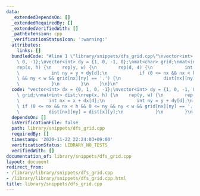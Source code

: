 ```yaml
---
data:
  _extendedDependsOn: []
  _extendedRequiredBy: []
  _extendedVerifiedWith: []
  _pathExtension: cpp
  _verificationStatusIcon: ':warning:'
  attributes:
    links: []
  bundledCode: "#line 1 \"library/snippets/dfs_grid.cpp\"\nvector<int> dx = {0, 1,\
    \ 0, -1};\nvector<int> dy = {1, 0, -1, 0};\nmat<char> grid;\nmat<int> dist;\n\
    rep(x, h) {\n    rep(y, w) {\n        rep(d, 4) {\n            int nx = x + dx[d];\n\
    \            int ny = y + dy[d];\n            if (0 <= nx && nx < h && 0 <= ny\
    \ && ny < w && grid[nx][ny] == '.') {\n                dist[nx][ny] = dist[x][y];\n\
    \            }\n        }\n    }\n}\n"
  code: "vector<int> dx = {0, 1, 0, -1};\nvector<int> dy = {1, 0, -1, 0};\nmat<char>\
    \ grid;\nmat<int> dist;\nrep(x, h) {\n    rep(y, w) {\n        rep(d, 4) {\n \
    \           int nx = x + dx[d];\n            int ny = y + dy[d];\n           \
    \ if (0 <= nx && nx < h && 0 <= ny && ny < w && grid[nx][ny] == '.') {\n     \
    \           dist[nx][ny] = dist[x][y];\n            }\n        }\n    }\n}"
  dependsOn: []
  isVerificationFile: false
  path: library/snippets/dfs_grid.cpp
  requiredBy: []
  timestamp: '2020-11-22 22:24:03+09:00'
  verificationStatus: LIBRARY_NO_TESTS
  verifiedWith: []
documentation_of: library/snippets/dfs_grid.cpp
layout: document
redirect_from:
- /library/library/snippets/dfs_grid.cpp
- /library/library/snippets/dfs_grid.cpp.html
title: library/snippets/dfs_grid.cpp
---
```

